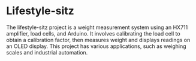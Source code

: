 # Lifestyle-sitz
The lifestyle-sitz project is a weight measurement system using an HX711 amplifier, load cells, and Arduino. It involves calibrating the load cell to obtain a calibration factor, then measures weight and displays readings on an OLED display. This project has various applications, such as weighing scales and industrial automation.
